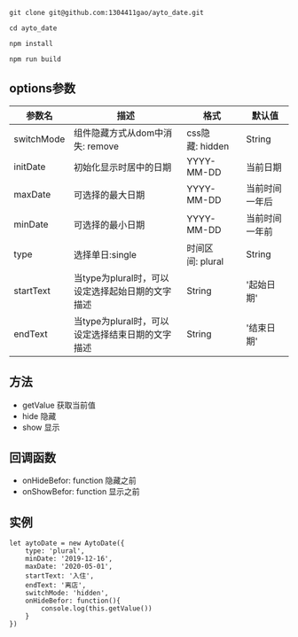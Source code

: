 `git clone git@github.com:1304411gao/ayto_date.git`

`cd ayto_date`

`npm install `

`npm run build`
## options参数

| 参数名 | 描述 | 格式 | 默认值 |
| --- | --- | --- | --- |
| switchMode | 组件隐藏方式从dom中消失: remove | css隐藏: hidden | String | 'remove' |
| initDate | 初始化显示时居中的日期 | YYYY-MM-DD | 当前日期 |
| maxDate | 可选择的最大日期 | YYYY-MM-DD | 当前时间一年后 |
| minDate | 可选择的最小日期 | YYYY-MM-DD | 当前时间一年前 |
| type | 选择单日:single | 时间区间: plural | String | 'single' |
| startText | 当type为plural时，可以设定选择起始日期的文字描述 | String | '起始日期' |
| endText | 当type为plural时，可以设定选择结束日期的文字描述 | String | '结束日期' |



## 方法
- getValue 获取当前值
- hide 隐藏
- show 显示


## 回调函数
- onHideBefor: function 隐藏之前
- onShowBefor: function 显示之前


## 实例
```
let aytoDate = new AytoDate({
    type: 'plural',
    minDate: '2019-12-16',
    maxDate: '2020-05-01',
    startText: '入住',
    endText: '离店',
    switchMode: 'hidden',
    onHideBefor: function(){
        console.log(this.getValue())
    }
})
```

